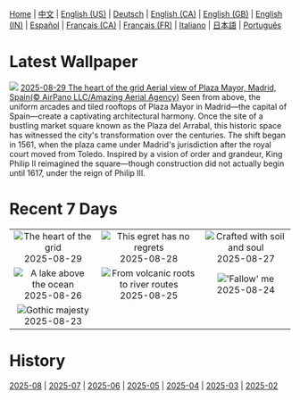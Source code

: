 [Home](../README.md) | [中文](zh-CN.md) | [English (US)](en-US.md) | [Deutsch](de-DE.md) | [English (CA)](en-CA.md) | [English (GB)](en-GB.md) | [English (IN)](en-IN.md) | [Español](es-ES.md) | [Français (CA)](fr-CA.md) | [Français (FR)](fr-FR.md) | [Italiano](it-IT.md) | [日本語](ja-JP.md) | [Português](pt-BR.md)

# Latest Wallpaper
![](https://www.bing.com/th?id=OHR.PlazaMayor_EN-IN3487561181_UHD.jpg)
[2025-08-29 The heart of the grid Aerial view of Plaza Mayor, Madrid, Spain(© AirPano LLC/Amazing Aerial Agency)](https://www.bing.com/th?id=OHR.PlazaMayor_EN-IN3487561181_UHD.jpg)
Seen from above, the uniform arcades and tiled rooftops of Plaza Mayor in Madrid—the capital of Spain—create a captivating architectural harmony. Once the site of a bustling market square known as the Plaza del Arrabal, this historic space has witnessed the city's transformation over the centuries. The shift began in 1561, when the plaza came under Madrid's jurisdiction after the royal court moved from Toledo. Inspired by a vision of order and grandeur, King Philip II reimagined the square—though construction did not actually begin until 1617, under the reign of Philip III.

# Recent 7 Days
|  |  |  |
|:---:|:---:|:---:|
| ![](https://www.bing.com/th?id=OHR.PlazaMayor_EN-IN3487561181_400x240.jpg "The heart of the grid") 2025-08-29 | ![](https://www.bing.com/th?id=OHR.WhiteEgret_EN-IN3331960000_400x240.jpg "This egret has no regrets") 2025-08-28 | ![](https://www.bing.com/th?id=OHR.ClayGanesha_EN-IN3970807588_400x240.jpg "Crafted with soil and soul") 2025-08-27 |
| ![](https://www.bing.com/th?id=OHR.FaroeLake_EN-IN3134235766_400x240.jpg "A lake above the ocean") 2025-08-26 | ![](https://www.bing.com/th?id=OHR.YellowstoneRiver_EN-IN1865488770_400x240.jpg "From volcanic roots to river routes") 2025-08-25 | ![](https://www.bing.com/th?id=OHR.CervusDama_EN-IN1330796053_400x240.jpg "'Fallow' me") 2025-08-24 |
| ![](https://www.bing.com/th?id=OHR.SaintBarbaras_EN-IN1181237590_400x240.jpg "Gothic majesty") 2025-08-23 |  |  |

# History
[2025-08](../archives/wallpaper/en-IN/w_2025_08.md) | [2025-07](../archives/wallpaper/en-IN/w_2025_07.md) | [2025-06](../archives/wallpaper/en-IN/w_2025_06.md) | [2025-05](../archives/wallpaper/en-IN/w_2025_05.md) | [2025-04](../archives/wallpaper/en-IN/w_2025_04.md) | [2025-03](../archives/wallpaper/en-IN/w_2025_03.md) | [2025-02](../archives/wallpaper/en-IN/w_2025_02.md)

